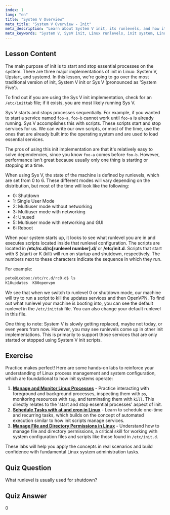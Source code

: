```yaml
---
index: 1
lang: "en"
title: "System V Overview"
meta_title: "System V Overview - Init"
meta_description: "Learn about System V init, its runlevels, and how it manages processes in Linux. Understand SysV basics for beginners and intermediate users."
meta_keywords: "System V, SysV init, Linux runlevels, init system, Linux tutorial, beginner guide, process management"
---
```


## Lesson Content

The main purpose of init is to start and stop essential processes on the system. There are three major implementations of init in Linux: System V, Upstart, and systemd. In this lesson, we're going to go over the most traditional version of init, System V init or Sys V (pronounced as 'System Five').

To find out if you are using the Sys V init implementation, check for an `/etc/inittab` file; if it exists, you are most likely running Sys V.

Sys V starts and stops processes sequentially. For example, if you wanted to start a service named `foo-a`, `foo-b` cannot work until `foo-a` is already running. Sys V accomplishes this with scripts. These scripts start and stop services for us. We can write our own scripts, or most of the time, use the ones that are already built into the operating system and are used to load essential services.

The pros of using this init implementation are that it's relatively easy to solve dependencies, since you know `foo-a` comes before `foo-b`. However, performance isn't great because usually only one thing is starting or stopping at a time.

When using Sys V, the state of the machine is defined by runlevels, which are set from 0 to 6. These different modes will vary depending on the distribution, but most of the time will look like the following:

- 0: Shutdown
- 1: Single User Mode
- 2: Multiuser mode without networking
- 3: Multiuser mode with networking
- 4: Unused
- 5: Multiuser mode with networking and GUI
- 6: Reboot

When your system starts up, it looks to see what runlevel you are in and executes scripts located inside that runlevel configuration. The scripts are located in **/etc/rc.d/rc[runlevel number].d/** or **/etc/init.d**. Scripts that start with S (start) or K (kill) will run on startup and shutdown, respectively. The numbers next to these characters indicate the sequence in which they run.

For example:

```bash
pete@icebox:/etc/rc.d/rc0.d$ ls
K10updates  K80openvpn
```

We see that when we switch to runlevel 0 or shutdown mode, our machine will try to run a script to kill the updates services and then OpenVPN. To find out what runlevel your machine is booting into, you can see the default runlevel in the `/etc/inittab` file. You can also change your default runlevel in this file.

One thing to note: System V is slowly getting replaced, maybe not today, or even years from now. However, you may see runlevels come up in other init implementations. This is primarily to support those services that are only started or stopped using System V init scripts.

## Exercise

Practice makes perfect! Here are some hands-on labs to reinforce your understanding of Linux process management and system configuration, which are foundational to how init systems operate:

1. **[Manage and Monitor Linux Processes](https://labex.io/labs/comptia-manage-and-monitor-linux-processes-590864)** - Practice interacting with foreground and background processes, inspecting them with `ps`, monitoring resources with `top`, and terminating them with `kill`. This directly relates to the 'start and stop essential processes' aspect of init.
2. **[Schedule Tasks with at and cron in Linux](https://labex.io/labs/comptia-schedule-tasks-with-at-and-cron-in-linux-590870)** - Learn to schedule one-time and recurring tasks, which builds on the concept of automated execution similar to how init scripts manage services.
3. **[Manage File and Directory Permissions in Linux](https://labex.io/labs/comptia-manage-file-and-directory-permissions-in-linux-590844)** - Understand how to manage file and directory permissions, a critical skill for working with system configuration files and scripts like those found in `/etc/init.d`.

These labs will help you apply the concepts in real scenarios and build confidence with fundamental Linux system administration tasks.

## Quiz Question

What runlevel is usually used for shutdown?

## Quiz Answer

0
